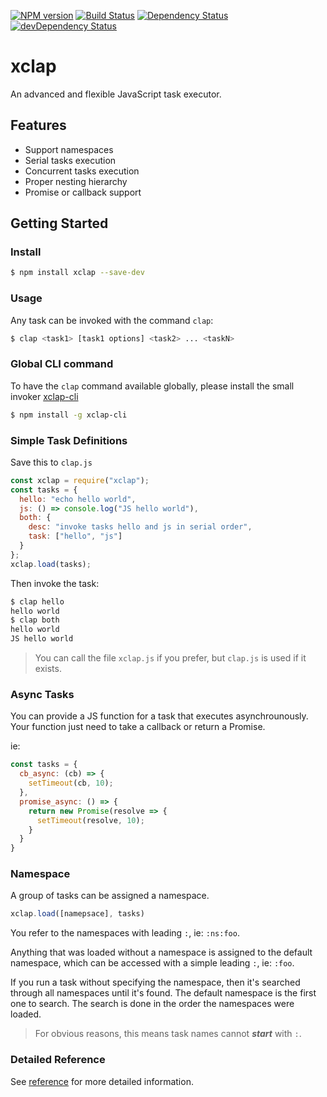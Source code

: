 [![NPM version][npm-image]][npm-url] [![Build Status][travis-image]][travis-url]
[![Dependency Status][daviddm-image]][daviddm-url] [![devDependency Status][daviddm-dev-image]][daviddm-dev-url]

# xclap

An advanced and flexible JavaScript task executor.

## Features

-   Support namespaces
-   Serial tasks execution
-   Concurrent tasks execution
-   Proper nesting hierarchy
-   Promise or callback support

## Getting Started

### Install

```bash
$ npm install xclap --save-dev
```

### Usage

Any task can be invoked with the command `clap`:

```bash
$ clap <task1> [task1 options] <task2> ... <taskN>
```

### Global CLI command

To have the `clap` command available globally, please install the small invoker [xclap-cli]

```bash
$ npm install -g xclap-cli
```

### Simple Task Definitions

Save this to `clap.js`

```js
const xclap = require("xclap");
const tasks = {
  hello: "echo hello world",
  js: () => console.log("JS hello world"),
  both: {
    desc: "invoke tasks hello and js in serial order",
    task: ["hello", "js"]
  }
};
xclap.load(tasks);
```

Then invoke the task:

```bash
$ clap hello
hello world
$ clap both
hello world
JS hello world
```

> You can call the file `xclap.js` if you prefer, but `clap.js` is used if it exists.

### Async Tasks

You can provide a JS function for a task that executes asynchrounously.  Your function just need to take a callback or return a Promise.

ie:

```js
const tasks = {
  cb_async: (cb) => {
    setTimeout(cb, 10);
  },
  promise_async: () => {
    return new Promise(resolve => {
      setTimeout(resolve, 10);
    }
  }
}
```

### Namespace

A group of tasks can be assigned a namespace.

```js
xclap.load([namepsace], tasks)
```

You refer to the namespaces with leading `:`, ie: `:ns:foo`.

Anything that was loaded without a namespace is assigned to the default namespace, which can be accessed with a simple leading `:`, ie: `:foo`.

If you run a task without specifying the namespace, then it's searched through all namespaces until it's found.  The default namespace is the first one to search.  The search is done in the order the namespaces were loaded.

> For obvious reasons, this means task names cannot **_start_** with `:`.

### Detailed Reference

See [reference](./REFERENCE.md) for more detailed information.

[travis-image]: https://travis-ci.org/jchip/xclap.svg?branch=master

[travis-url]: https://travis-ci.org/jchip/xclap

[npm-image]: https://badge.fury.io/js/xclap.svg

[npm-url]: https://npmjs.org/package/xclap

[daviddm-image]: https://david-dm.org/jchip/xclap/status.svg

[daviddm-url]: https://david-dm.org/jchip/xclap

[daviddm-dev-image]: https://david-dm.org/jchip/xclap/dev-status.svg

[daviddm-dev-url]: https://david-dm.org/jchip/xclap?type=dev

[xclap-cli]: https://github.com/jchip/xclap-cli
